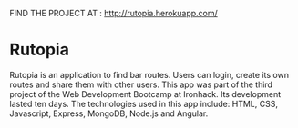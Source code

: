 FIND THE PROJECT AT : http://rutopia.herokuapp.com/

# Rutopia
Rutopia is an application to find bar routes. Users can login, create its own routes and share them with other users. This app was part of the third project of the Web Development Bootcamp at Ironhack. Its development lasted ten days. The technologies used in this app include: HTML, CSS, Javascript, Express, MongoDB, Node.js and Angular.
